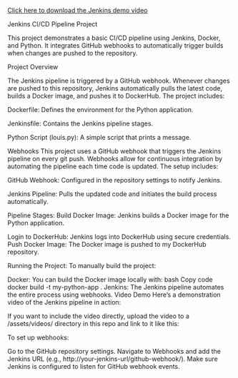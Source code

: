 [Click here to download the Jenkins demo video](https://github.com/louisburress/my-jenkins-project/blob/main/JenkinsProject.mp4)

Jenkins CI/CD Pipeline Project

This project demonstrates a basic CI/CD pipeline using Jenkins, Docker, and Python. It integrates GitHub webhooks to automatically trigger builds when changes are pushed to the repository.

Project Overview

The Jenkins pipeline is triggered by a GitHub webhook. Whenever changes are pushed to this repository, Jenkins automatically pulls the latest code, builds a Docker image, and pushes it to DockerHub. The project includes:

Dockerfile: Defines the environment for the Python application.

Jenkinsfile: Contains the Jenkins pipeline stages.

Python Script (louis.py): A simple script that prints a message.

Webhooks
This project uses a GitHub webhook that triggers the Jenkins pipeline on every git push. Webhooks allow for continuous integration by automating the pipeline each time code is updated. The setup includes:

GitHub Webhook: Configured in the repository settings to notify Jenkins.

Jenkins Pipeline: Pulls the updated code and initiates the build process automatically.

Pipeline Stages:
Build Docker Image: Jenkins builds a Docker image for the Python application.

Login to DockerHub: Jenkins logs into DockerHub using secure credentials.
Push Docker Image: The Docker image is pushed to my DockerHub repository.

Running the Project:
To manually build the project:

Docker: You can build the Docker image locally with:
bash
Copy code
docker build -t my-python-app .
Jenkins: The Jenkins pipeline automates the entire process using webhooks.
Video Demo
Here’s a demonstration video of the Jenkins pipeline in action:



If you want to include the video directly, upload the video to a /assets/videos/ directory in this repo and link to it like this:


To set up webhooks:

Go to the GitHub repository settings.
Navigate to Webhooks and add the Jenkins URL (e.g., http://your-jenkins-url/github-webhook/).
Make sure Jenkins is configured to listen for GitHub webhook events.

